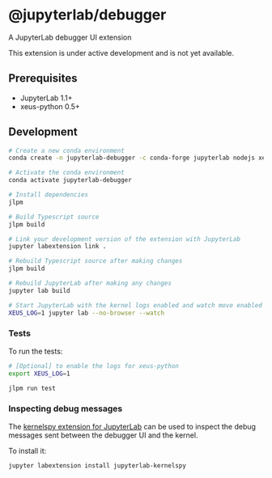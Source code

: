 # @jupyterlab/debugger

A JupyterLab debugger UI extension

This extension is under active development and is not yet available.

## Prerequisites

- JupyterLab 1.1+
- xeus-python 0.5+

## Development

```bash
# Create a new conda environment
conda create -n jupyterlab-debugger -c conda-forge jupyterlab nodejs xeus-python=0.5.3 ptvsd

# Activate the conda environment
conda activate jupyterlab-debugger

# Install dependencies
jlpm

# Build Typescript source
jlpm build

# Link your development version of the extension with JupyterLab
jupyter labextension link .

# Rebuild Typescript source after making changes
jlpm build

# Rebuild JupyterLab after making any changes
jupyter lab build

# Start JupyterLab with the kernel logs enabled and watch move enabled
XEUS_LOG=1 jupyter lab --no-browser --watch
```

### Tests

To run the tests:

```bash
# [Optional] to enable the logs for xeus-python
export XEUS_LOG=1

jlpm run test
```

### Inspecting debug messages

The [kernelspy extension for JupyterLab](https://github.com/vidartf/jupyterlab-kernelspy) can be used to inspect the debug messages sent between the debugger UI and the kernel.

To install it:

```bash
jupyter labextension install jupyterlab-kernelspy
```
